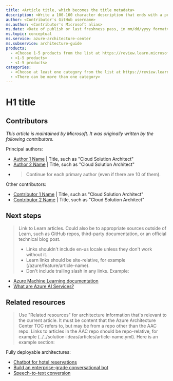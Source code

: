 ```yaml
---
title: <Article title, which becomes the title metadata>
description: <Write a 100-160 character description that ends with a period and ideally starts with a call to action. This becomes the browse card description.>
author: <Contributor's GitHub username>
ms.author: <Contributor's Microsoft alias>
ms.date: <Date of publish or last freshness pass, in mm/dd/yyyy format>
ms.topic: conceptual
ms.service: azure-architecture-center
ms.subservice: architecture-guide
products:
  - <Choose 1-5 products from the list at https://review.learn.microsoft.com/help/contribute/architecture-center/aac-browser-authoring#products>
  - <1-5 products>
  - <1-5 products>
categories:
  - <Choose at least one category from the list at https://review.learn.microsoft.com/help/contribute/architecture-center/aac-browser-authoring#azure-categories>
  - <There can be more than one category>
---
```


# H1 title
<!--
- Follow the instructions in the following H2 (##) headings and adhere to all Microsoft and Learn style and pull request criteria. Architecture Guides don't have any other content requirements.
- Diagrams aren't required for this content type, but if a diagram is included, include a subsequent **Dataflow** or **Workflow** section to explain it. For more information, see the Example workload template. 
- The Architecture Guide template requires the following sections at the end of the article.
-->
  
## Contributors
<!--This section is expected but optional if all the contributors prefer not to include it.

1. Start with the explanation text in italics that's the same for every article. This makes it clear that Microsoft takes responsibility for the article and not a single contributor.

1. Include the list of "Principal authors" and the list of "Additional contributors," if there are any. Format in plain text, not italics or bold.

1. Link each contributor's name to the person's LinkedIn profile. 

1. Insert a pipe symbol ("|") with spaces after the name, and then enter the person's title. To minimize edits or updates, don't include the person's company, MVP status, or links to additional profiles. You can link to any additional profiles from the person's LinkedIn page.

-->

*This article is maintained by Microsoft. It was originally written by the following contributors.*

Principal authors: <!--List only the primary authors. List them alphabetically and by last name. Use the *First-name Last-name* format. If the article is rewritten, keep the original authors and add the new ones. List each primary author, even if there are 10 of them.-->

 * [Author 1 Name](https://linkedin.com/in/ProfileURL) | Title, such as "Cloud Solution Architect"
 * [Author 2 Name](https://linkedin.com/in/ProfileURL) | Title, such as "Cloud Solution Architect"
 * > Continue for each primary author (even if there are 10 of them).

Other contributors: <!--Include the contributing authors, editors who make major content changes, and technical reviewers. List them alphabetically and by last name. Use the *First-name Last-name* format. It's okay to add newer contributors.-->

 * [Contributor 1 Name](https://linkedin.com/in/ProfileURL) | Title, such as "Cloud Solution Architect"
 * [Contributor 2 Name](https://linkedin.com/in/ProfileURL) | Title, such as "Cloud Solution Architect"

## Next steps

> Link to Learn articles. Could also be to appropriate sources outside of Learn, such as GitHub repos, third-party documentation, or an official technical blog post. 
> - Links shouldn't include en-us locale unless they don't work without it.
> - Learn links should be site-relative, for example (/azure/feature/article-name).
> - Don't include trailing slash in any links.
> Example:

- [Azure Machine Learning documentation](/azure/machine-learning)
- [What are Azure AI Services?](/azure/ai-services/what-are-ai-services)

## Related resources

> Use "Related resources" for architecture information that's relevant to the current article. It must be content that the Azure Architecture Center TOC refers to, but may be from a repo other than the AAC repo.
> Links to articles in the AAC repo should be repo-relative, for example (../../solution-ideas/articles/article-name.yml).
> Here is an example section:

Fully deployable architectures:

- [Chatbot for hotel reservations](/azure/architecture/example-scenario/ai/commerce-chatbot)
- [Build an enterprise-grade conversational bot](/azure/architecture/reference-architectures/ai/conversational-bot)
- [Speech-to-text conversion](/azure/architecture/reference-architectures/ai/speech-ai-ingestion)
